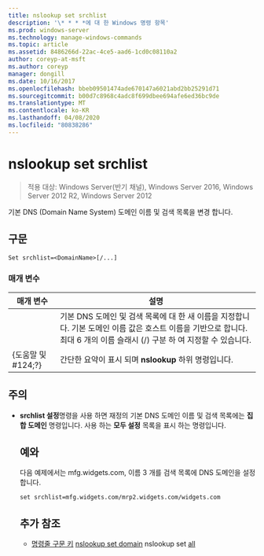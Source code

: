 ```yaml
---
title: nslookup set srchlist
description: '\* * * *에 대 한 Windows 명령 항목'
ms.prod: windows-server
ms.technology: manage-windows-commands
ms.topic: article
ms.assetid: 8486266d-22ac-4ce5-aad6-1cd0c08110a2
author: coreyp-at-msft
ms.author: coreyp
manager: dongill
ms.date: 10/16/2017
ms.openlocfilehash: bbeb09501474ade670147a6021abd2bb25291d71
ms.sourcegitcommit: b00d7c8968c4adc8f699dbee694afe6ed36bc9de
ms.translationtype: MT
ms.contentlocale: ko-KR
ms.lasthandoff: 04/08/2020
ms.locfileid: "80838286"
---
```

# <a name="nslookup-set-srchlist"></a>nslookup set srchlist

>적용 대상: Windows Server(반기 채널), Windows Server 2016, Windows Server 2012 R2, Windows Server 2012

기본 DNS (Domain Name System) 도메인 이름 및 검색 목록을 변경 합니다.

## <a name="syntax"></a>구문
```
Set srchlist=<DomainName>[/...]
```
### <a name="parameters"></a>매개 변수

|    매개 변수    |                                                                                        설명                                                                                        |
|-----------------|-------------------------------------------------------------------------------------------------------------------------------------------------------------------------------------------|
|  <DomainName>   | 기본 DNS 도메인 및 검색 목록에 대 한 새 이름을 지정합니다. 기본 도메인 이름 값은 호스트 이름을 기반으로 합니다. 최대 6 개의 이름 슬래시 (/) 구분 하 여 지정할 수 있습니다. |
| {도움말 및 #124;?} |                                                                   간단한 요약이 표시 되며 **nslookup** 하위 명령입니다.                                                                   |

## <a name="remarks"></a>주의
- **srchlist 설정**명령을 사용 하면 재정의 기본 DNS 도메인 이름 및 검색 목록에는 **집합 도메인** 명령입니다. 사용 하는 **모두 설정** 목록을 표시 하는 명령입니다.
  ## <a name="examples"></a><a name=BKMK_examples></a>예와
  다음 예제에서는 mfg.widgets.com, 이름 3 개를 검색 목록에 DNS 도메인을 설정합니다.
  ```
  set srchlist=mfg.widgets.com/mrp2.widgets.com/widgets.com
  ```
  ## <a name="additional-references"></a>추가 참조
  - [명령줄 구문 키](command-line-syntax-key.md)
  [nslookup set domain](nslookup-set-domain.md)
  nslookup set [all](nslookup-set-all.md)
